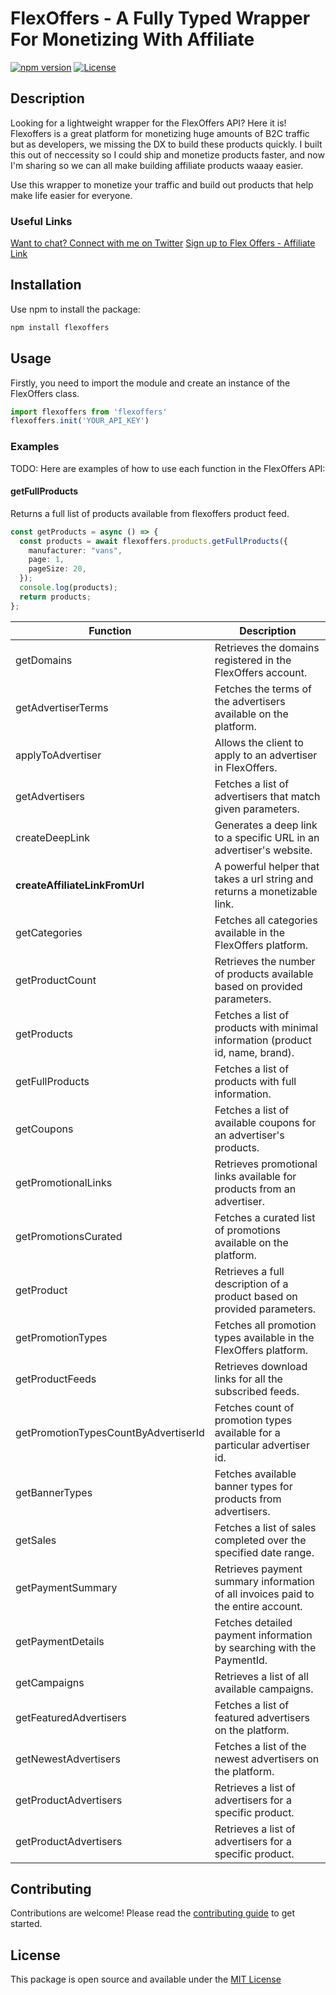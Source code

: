 # FlexOffers - A Fully Typed Wrapper For Monetizing With Affiliate

[![npm version](https://badge.fury.io/js/flexoffers-api.svg)](https://badge.fury.io/js/flexoffers-api)
[![License](https://img.shields.io/badge/license-MIT-blue.svg)](https://opensource.org/licenses/MIT)

## Description

Looking for a lightweight wrapper for the FlexOffers API? Here it is! Flexoffers is a great platform for monetizing huge amounts of B2C traffic but as developers, we missing the DX to build these products quickly. I built this out of neccessity so I could ship and monetize products faster, and now I'm sharing so we can all make building affiliate products waaay easier.

Use this wrapper to monetize your traffic and build out products that help make life easier for everyone.

### Useful Links
[Want to chat? Connect with me on Twitter](https://twitter.com/dougiesilkstone)
[Sign up to Flex Offers - Affiliate Link](https://publisherpro.flexoffers.com/registration?RID=1275043)

## Installation

Use npm to install the package:

```bash
npm install flexoffers
```

## Usage

Firstly, you need to import the module and create an instance of the FlexOffers class.

```ts
import flexoffers from 'flexoffers'
flexoffers.init('YOUR_API_KEY')
```

### Examples
TODO: Here are examples of how to use each function in the FlexOffers API:

#### getFullProducts

Returns a full list of products available from flexoffers product feed.

```ts
const getProducts = async () => {
  const products = await flexoffers.products.getFullProducts({
    manufacturer: "vans",
    page: 1,
    pageSize: 20,
  });
  console.log(products);
  return products;
};
```

| Function                          | Description                                                                           |
|-----------------------------------|---------------------------------------------------------------------------------------|
| getDomains                        | Retrieves the domains registered in the FlexOffers account.                           |
| getAdvertiserTerms                | Fetches the terms of the advertisers available on the platform.                       |
| applyToAdvertiser                 | Allows the client to apply to an advertiser in FlexOffers.                            |
| getAdvertisers                    | Fetches a list of advertisers that match given parameters.                            |
| createDeepLink                    | Generates a deep link to a specific URL in an advertiser's website.                   |
| **createAffiliateLinkFromUrl**    | A powerful helper that takes a url string and returns a monetizable link.             |
| getCategories                     | Fetches all categories available in the FlexOffers platform.                          |
| getProductCount                   | Retrieves the number of products available based on provided parameters.              |
| getProducts                       | Fetches a list of products with minimal information (product id, name, brand).        |
| getFullProducts                   | Fetches a list of products with full information.                                    |
| getCoupons                        | Fetches a list of available coupons for an advertiser's products.                     |
| getPromotionalLinks               | Retrieves promotional links available for products from an advertiser.                |
| getPromotionsCurated              | Fetches a curated list of promotions available on the platform.                       |
| getProduct                        | Retrieves a full description of a product based on provided parameters.               |
| getPromotionTypes                 | Fetches all promotion types available in the FlexOffers platform.                     |
| getProductFeeds                   | Retrieves download links for all the subscribed feeds.                               |
| getPromotionTypesCountByAdvertiserId | Fetches count of promotion types available for a particular advertiser id.         |
| getBannerTypes                    | Fetches available banner types for products from advertisers.                         |
| getSales                          | Fetches a list of sales completed over the specified date range.                      |
| getPaymentSummary                 | Retrieves payment summary information of all invoices paid to the entire account.     |
| getPaymentDetails                 | Fetches detailed payment information by searching with the PaymentId.                 |
| getCampaigns                      | Retrieves a list of all available campaigns.                                         |
| getFeaturedAdvertisers            | Fetches a list of featured advertisers on the platform.                               |
| getNewestAdvertisers              | Fetches a list of the newest advertisers on the platform.                             |
| getProductAdvertisers             | Retrieves a list of advertisers for a specific product.                               |
| getProductAdvertisers             | Retrieves a list of advertisers for a specific product.                               |

## Contributing

Contributions are welcome! Please read the [contributing guide](./CONTRIBUTING.md) to get started.

## License

This package is open source and available under the [MIT License](https://opensource.org/licenses/MIT)
